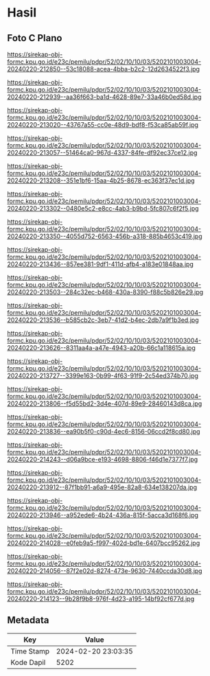 # Hasil

## Foto C Plano

https://sirekap-obj-formc.kpu.go.id/e23c/pemilu/pdpr/52/02/10/10/03/5202101003004-20240220-212850--53c18088-acea-4bba-b2c2-12d2634522f3.jpg

https://sirekap-obj-formc.kpu.go.id/e23c/pemilu/pdpr/52/02/10/10/03/5202101003004-20240220-212939--aa36f663-ba1d-4628-89e7-33a46b0ed58d.jpg

https://sirekap-obj-formc.kpu.go.id/e23c/pemilu/pdpr/52/02/10/10/03/5202101003004-20240220-213020--43767a55-cc0e-48d9-bdf8-f53ca85ab59f.jpg

https://sirekap-obj-formc.kpu.go.id/e23c/pemilu/pdpr/52/02/10/10/03/5202101003004-20240220-213057--51464ca0-967d-4337-84fe-df92ec37ce12.jpg

https://sirekap-obj-formc.kpu.go.id/e23c/pemilu/pdpr/52/02/10/10/03/5202101003004-20240220-213208--351e1bf6-15aa-4b25-8678-ec363f37ec1d.jpg

https://sirekap-obj-formc.kpu.go.id/e23c/pemilu/pdpr/52/02/10/10/03/5202101003004-20240220-213302--0480e5c2-e8cc-4ab3-b9bd-5fc807c6f2f5.jpg

https://sirekap-obj-formc.kpu.go.id/e23c/pemilu/pdpr/52/02/10/10/03/5202101003004-20240220-213350--4055d752-6563-456b-a318-885b4653c419.jpg

https://sirekap-obj-formc.kpu.go.id/e23c/pemilu/pdpr/52/02/10/10/03/5202101003004-20240220-213436--857ee381-9df1-411d-afb4-a183e01848aa.jpg

https://sirekap-obj-formc.kpu.go.id/e23c/pemilu/pdpr/52/02/10/10/03/5202101003004-20240220-213503--284c32ec-b468-430a-8390-f88c5b826e29.jpg

https://sirekap-obj-formc.kpu.go.id/e23c/pemilu/pdpr/52/02/10/10/03/5202101003004-20240220-213536--b585cb2c-3eb7-41d2-b4ec-2db7a9f1b3ed.jpg

https://sirekap-obj-formc.kpu.go.id/e23c/pemilu/pdpr/52/02/10/10/03/5202101003004-20240220-213626--8311aa4a-a47e-4943-a20b-66c1a118615a.jpg

https://sirekap-obj-formc.kpu.go.id/e23c/pemilu/pdpr/52/02/10/10/03/5202101003004-20240220-213727--3399e163-0b99-4f63-91f9-2c54ed374b70.jpg

https://sirekap-obj-formc.kpu.go.id/e23c/pemilu/pdpr/52/02/10/10/03/5202101003004-20240220-213806--f5d55bd2-3d4e-407d-89e9-28460143d8ca.jpg

https://sirekap-obj-formc.kpu.go.id/e23c/pemilu/pdpr/52/02/10/10/03/5202101003004-20240220-213836--ea90b5f0-c90d-4ec6-8156-06ccd2f8cd80.jpg

https://sirekap-obj-formc.kpu.go.id/e23c/pemilu/pdpr/52/02/10/10/03/5202101003004-20240220-214243--d06a9bce-e193-4698-8806-f46d1e7377f7.jpg

https://sirekap-obj-formc.kpu.go.id/e23c/pemilu/pdpr/52/02/10/10/03/5202101003004-20240220-213912--87f1bb91-a6a9-495e-82a8-634e138207da.jpg

https://sirekap-obj-formc.kpu.go.id/e23c/pemilu/pdpr/52/02/10/10/03/5202101003004-20240220-213946--a952ede6-4b24-436a-815f-5acca3d168f6.jpg

https://sirekap-obj-formc.kpu.go.id/e23c/pemilu/pdpr/52/02/10/10/03/5202101003004-20240220-214028--e0feb9a5-f997-402d-bd1e-6407bcc95262.jpg

https://sirekap-obj-formc.kpu.go.id/e23c/pemilu/pdpr/52/02/10/10/03/5202101003004-20240220-214056--87f2e02d-8274-473e-9630-7440ccda30d8.jpg

https://sirekap-obj-formc.kpu.go.id/e23c/pemilu/pdpr/52/02/10/10/03/5202101003004-20240220-214123--9b28f9b8-976f-4d23-a195-14bf92cf677d.jpg


## Metadata

| Key        | Value               |
| ---------- | ------------------- |
| Time Stamp | 2024-02-20 23:03:35 |
| Kode Dapil | 5202                |



